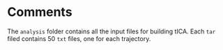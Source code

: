 # Comments

The `analysis` folder contains all the input files for building tICA.
Each `tar` filed contains 50 `txt` files, one for each trajectory.
